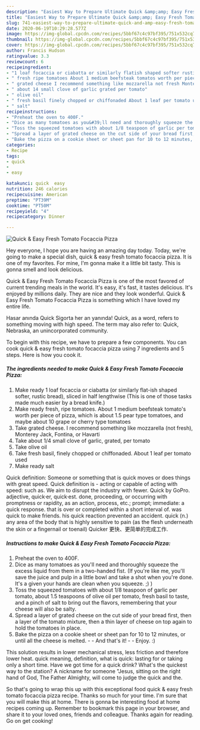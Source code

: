 ```yaml
---
description: "Easiest Way to Prepare Ultimate Quick &amp;amp; Easy Fresh Tomato Focaccia Pizza"
title: "Easiest Way to Prepare Ultimate Quick &amp;amp; Easy Fresh Tomato Focaccia Pizza"
slug: 741-easiest-way-to-prepare-ultimate-quick-and-amp-easy-fresh-tomato-focaccia-pizza
date: 2020-06-19T10:29:28.577Z
image: https://img-global.cpcdn.com/recipes/5bbf67c4c97bf395/751x532cq70/quick-easy-fresh-tomato-focaccia-pizza-recipe-main-photo.jpg
thumbnail: https://img-global.cpcdn.com/recipes/5bbf67c4c97bf395/751x532cq70/quick-easy-fresh-tomato-focaccia-pizza-recipe-main-photo.jpg
cover: https://img-global.cpcdn.com/recipes/5bbf67c4c97bf395/751x532cq70/quick-easy-fresh-tomato-focaccia-pizza-recipe-main-photo.jpg
author: Francis Hudson
ratingvalue: 3.3
reviewcount: 6
recipeingredient:
- "1 loaf focaccia or ciabatta or similarly flatish shaped softer rustic bread sliced in half lengthwise This is one of those tasks made much easier by a bread knife"
- " fresh ripe tomatoes About 1 medium beefsteak tomatos worth per piece of pizza which is about 15 pear type tomatoes and maybe about 10 grape or cherry type tomatoes"
- " grated cheese I recommend something like mozzarella not fresh Monterey Jack Fontina or Havarti"
- " about 14 small clove of garlic grated per tomato"
- " olive oil"
- " fresh basil finely chopped or chiffonaded About 1 leaf per tomato used"
- " salt"
recipeinstructions:
- "Preheat the oven to 400F."
- "Dice as many tomatoes as you&#39;ll need and thoroughly squeeze the excess liquid from them in a two-handed fist. (If you&#39;re like me, you&#39;ll save the juice and pulp in a little bowl and take a shot when you&#39;re done. It&#39;s a given your hands are clean when you squeeze. ;) )"
- "Toss the squeezed tomatoes with about 1/8 teaspoon of garlic per tomato, about 1.5 teaspoons of olive oil per tomato, fresh basil to taste, and a pinch of salt to bring out the flavors, remembering that your cheese will also be salty."
- "Spread a layer of grated cheese on the cut side of your bread first, then a layer of the tomato mixture, then a thin layer of cheese on top again to hold the tomatoes in place."
- "Bake the pizza on a cookie sheet or sheet pan for 10 to 12 minutes, or until all the cheese is melted.  And that&#39;s it!  Enjoy. :)"
categories:
- Recipe
tags:
- quick
- 
- easy

katakunci: quick  easy 
nutrition: 246 calories
recipecuisine: American
preptime: "PT39M"
cooktime: "PT50M"
recipeyield: "4"
recipecategory: Dinner

---
```



![Quick &amp; Easy Fresh Tomato Focaccia Pizza](https://img-global.cpcdn.com/recipes/5bbf67c4c97bf395/751x532cq70/quick-easy-fresh-tomato-focaccia-pizza-recipe-main-photo.jpg)

Hey everyone, I hope you are having an amazing day today. Today, we're going to make a special dish, quick &amp; easy fresh tomato focaccia pizza. It is one of my favorites. For mine, I'm gonna make it a little bit tasty. This is gonna smell and look delicious.

Quick &amp; Easy Fresh Tomato Focaccia Pizza is one of the most favored of current trending meals in the world. It's easy, it's fast, it tastes delicious. It's enjoyed by millions daily. They are nice and they look wonderful. Quick &amp; Easy Fresh Tomato Focaccia Pizza is something which I have loved my entire life.

Hasar anında Quick Sigorta her an yanında! Quick, as a word, refers to something moving with high speed. The term may also refer to: Quick, Nebraska, an unincorporated community.


To begin with this recipe, we have to prepare a few components. You can cook quick &amp; easy fresh tomato focaccia pizza using 7 ingredients and 5 steps. Here is how you cook it.

<!--inarticleads1-->

##### The ingredients needed to make Quick &amp; Easy Fresh Tomato Focaccia Pizza:

1. Make ready 1 loaf focaccia or ciabatta (or similarly flat-ish shaped softer, rustic bread), sliced in half lengthwise (This is one of those tasks made much easier by a bread knife.)
1. Make ready  fresh, ripe tomatoes. About 1 medium beefsteak tomato&#39;s worth per piece of pizza, which is about 1.5 pear type tomatoes, and maybe about 10 grape or cherry type tomatoes
1. Take  grated cheese. I recommend something like mozzarella (not fresh), Monterey Jack, Fontina, or Havarti
1. Take  about 1/4 small clove of garlic, grated, per tomato
1. Take  olive oil
1. Take  fresh basil, finely chopped or chiffonaded. About 1 leaf per tomato used
1. Make ready  salt


Quick definition: Someone or something that is quick moves or does things with great speed. Quick definition is - acting or capable of acting with speed: such as. We aim to disrupt the industry with fewer. Quick by GoPro. adjective, quick·er, quick·est. done, proceeding, or occurring with promptness or rapidity, as an action, process, etc.; prompt; immediate: a quick response. that is over or completed within a short interval of. was quick to make friends. his quick reaction prevented an accident. quick (n.) any area of the body that is highly sensitive to pain (as the flesh underneath the skin or a fingernail or toenail) Quicker 更快、更简单的完成工作. 

<!--inarticleads2-->

##### Instructions to make Quick &amp; Easy Fresh Tomato Focaccia Pizza:

1. Preheat the oven to 400F.
1. Dice as many tomatoes as you&#39;ll need and thoroughly squeeze the excess liquid from them in a two-handed fist. (If you&#39;re like me, you&#39;ll save the juice and pulp in a little bowl and take a shot when you&#39;re done. It&#39;s a given your hands are clean when you squeeze. ;) )
1. Toss the squeezed tomatoes with about 1/8 teaspoon of garlic per tomato, about 1.5 teaspoons of olive oil per tomato, fresh basil to taste, and a pinch of salt to bring out the flavors, remembering that your cheese will also be salty.
1. Spread a layer of grated cheese on the cut side of your bread first, then a layer of the tomato mixture, then a thin layer of cheese on top again to hold the tomatoes in place.
1. Bake the pizza on a cookie sheet or sheet pan for 10 to 12 minutes, or until all the cheese is melted. -  - And that&#39;s it! -  - Enjoy. :)


This solution results in lower mechanical stress, less friction and therefore lower heat. quick meaning, definition, what is quick: lasting for or taking only a short time. Have we got time for a quick drink? What&#39;s the quickest way to the station? A nickname for someone &#34;Jesus, sitting on the right hand of God, The Father Almighty, will come to judge the quick and the. 

So that's going to wrap this up with this exceptional food quick &amp; easy fresh tomato focaccia pizza recipe. Thanks so much for your time. I'm sure that you will make this at home. There is gonna be interesting food at home recipes coming up. Remember to bookmark this page in your browser, and share it to your loved ones, friends and colleague. Thanks again for reading. Go on get cooking!

